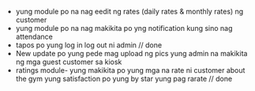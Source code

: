 - yung module po na nag eedit ng rates (daily rates & monthly rates) ng customer
- yung module po na nag makikita po yng notification kung sino nag attendance
- tapos po yung log in log out ni admin // done
- New update po yung pede mag upload ng pics yung admin na makikita ng mga guest customer sa kiosk
- ratings module- yung makikita po yung mga na rate ni customer about the gym yung satisfaction po yung by star yung pag rarate // done
